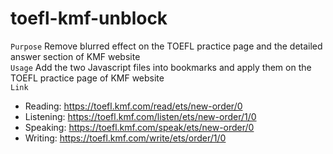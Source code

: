 # toefl-kmf-unblock
```Purpose``` Remove blurred effect on the TOEFL practice page and the detailed answer section of KMF website  
```Usage``` Add the two Javascript files into bookmarks and apply them on the TOEFL practice page of KMF website  
```Link```  
* Reading: https://toefl.kmf.com/read/ets/new-order/0
* Listening: https://toefl.kmf.com/listen/ets/new-order/1/0
* Speaking: https://toefl.kmf.com/speak/ets/new-order/0
* Writing: https://toefl.kmf.com/write/ets/order/1/0
